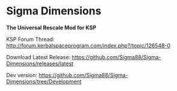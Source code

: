 # Sigma Dimensions


**The Universal Rescale Mod for KSP**


KSP Forum Thread: http://forum.kerbalspaceprogram.com/index.php?/topic/126548-0

Download Latest Release: https://github.com/Sigma88/Sigma-Dimensions/releases/latest

Dev version: https://github.com/Sigma88/Sigma-Dimensions/tree/Development